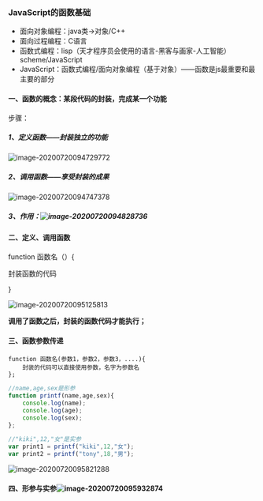 ### JavaScript的函数基础

- 面向对象编程：java类->对象/C++
- 面向过程编程：C语言
- 函数式编程：lisp（天才程序员会使用的语言-黑客与画家-人工智能）scheme/JavaScript
- JavaScript：函数式编程/面向对象编程（基于对象）——函数是js最重要和最主要的部分

#### 一、函数的概念：某段代码的封装，完成某一个功能

步骤：

##### 1、定义函数——封装独立的功能

![image-20200720094729772](C:\Users\l\AppData\Roaming\Typora\typora-user-images\image-20200720094729772.png)

##### 2、调用函数——享受封装的成果

![image-20200720094747378](C:\Users\l\AppData\Roaming\Typora\typora-user-images\image-20200720094747378.png)

##### 3、作用：![image-20200720094828736](C:\Users\l\AppData\Roaming\Typora\typora-user-images\image-20200720094828736.png)



#### 二、定义、调用函数

function 函数名（）{

封装函数的代码

}

![image-20200720095125813](C:\Users\l\AppData\Roaming\Typora\typora-user-images\image-20200720095125813.png)

**调用了函数之后，封装的函数代码才能执行；**

#### 三、函数参数传递

```
function 函数名(参数1，参数2，参数3，....){
	封装的代码可以直接使用参数，名字为参数名
};
```

```JavaScript
//name,age,sex是形参
function printf(name,age,sex){
    console.log(name);
    console.log(age);
    console.log(sex);
};

//"kiki",12,"女"是实参
var print1 = printf("kiki",12,"女");
var print2 = printf("tony",18,"男");
```

![image-20200720095821288](C:\Users\l\AppData\Roaming\Typora\typora-user-images\image-20200720095821288.png)

#### 四、形参与实参![image-20200720095932874](C:\Users\l\AppData\Roaming\Typora\typora-user-images\image-20200720095932874.png)
